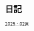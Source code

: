 # 日記
[2025 - 02月](https://raspy-windbird.github.io/notes/contents/diary/2025-02.html)
<!--stackedit_data:
eyJoaXN0b3J5IjpbLTM5NjkyNzEzOV19
-->